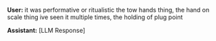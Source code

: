 **User:**
it was performative or ritualistic the tow hands thing, the hand on scale thing ive seen it multiple times, the holding of plug point 

**Assistant:**
[LLM Response]

